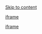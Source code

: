 [Skip to content](https://replit.com/@snyper256/Local-Cleaning-Service?v=1#main-content)

[iframe](https://js.stripe.com/v3/controller-with-preconnect-1d6d45fb4b7efc4b77662fde1db8637d.html#__shared_params__[version]=acacia&apiKey=pk_live_515YpNsJAmnYVOvfnsBqRdATWS6SzbNAslOz1z2tujdKuvRMDAwWMeFXp6dJL1YKRrQjB0WAp0UDGwlFYL7hxw7Fc00QkfxBFsL&apiVersion=2025-01-27.acacia&stripeJsId=65714f6f-50a8-418c-9ce4-d46848c16128&firstStripeInstanceCreatedLatency=75&controllerCount=1&isCheckout=false&stripeJsLoadTime=1749465339556&manualBrowserDeprecationRollout=false&mids[guid]=NA&mids[muid]=NA&mids[sid]=NA&referrer=https%3A%2F%2Freplit.com%2F%40snyper256%2FLocal-Cleaning-Service%3Fv%3D1&controllerId=__privateStripeController6631)

[iframe](https://www.google.com/recaptcha/enterprise/anchor?ar=1&k=6LdqhwwoAAAAAFPdw8jCuvY3PaHQItGj3RzOS4fW&co=aHR0cHM6Ly9yZXBsaXQuY29tOjQ0Mw..&hl=en&v=GUGrl5YkSwqiWrzO3ShIKDlu&size=invisible&cb=rwp7gzr0f6tk)